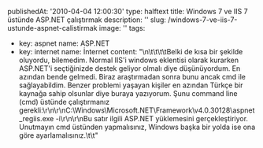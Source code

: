 publishedAt: '2010-04-04 12:00:30'
type: halftext
title: Windows 7 ve IIS 7 üstünde ASP.NET çalıştırmak
description: ''
slug: /windows-7-ve-iis-7-ustunde-aspnet-calistirmak
image: ''
tags:
  - key: aspnet
    name: ASP.NET
  - key: internet
    name: İnternet
content: "\n\t\t\t\tBelki de kısa bir şekilde oluyordu, bilemedim. Normal IIS'i windows eklentisi olarak kurarken ASP.NET'i seçtiğinizde destek geliyor olmalı diye düşünüyordum. En azından bende gelmedi. Biraz araştırmadan sonra bunu ancak cmd ile sağlayabildim. Benzer problemi yaşayan kişiler en azından Türkçe bir kaynağa sahip olsunlar diye buraya yazıyorum. Şunu command line (cmd) üstünde çalıştırmanız gerekli:\r\n\r\nC:\\Windows\\Microsoft.NET\\Framework\\v4.0.30128\\aspnet_regiis.exe -i\r\n\r\nBu satır ilgili ASP.NET yüklemesini gerçekleştiriyor. Unutmayın cmd üstünden yapmalısınız, Windows başka bir yolda ise ona göre ayarlamalısınız.\t\t"
